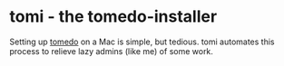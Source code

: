 # tomi - the tomedo-installer

Setting up [tomedo](https://tomedo.de) on a Mac is simple, but tedious.
tomi automates this process to relieve lazy admins (like me) of some work.
